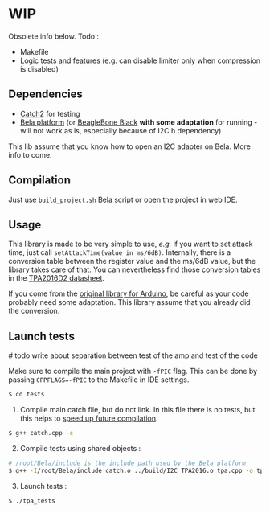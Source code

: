 # WIP

Obsolete info below.
Todo :
* Makefile
* Logic tests and features (e.g. can disable limiter only when compression is disabled)

## Dependencies
* [Catch2](https://github.com/catchorg/Catch2) for testing
* [Bela platform](bela.io/) (or [BeagleBone Black](https://beagleboard.org/black) **with some adaptation** for running - will not work as is, especially because of I2C.h dependency)

This lib assume that you know how to open an I2C adapter on Bela. More info to come.

## Compilation

Just use `build_project.sh` Bela script or open the project in web IDE.

## Usage

This library is made to be very simple to use, *e.g.* if you want to set attack time, just call `setAttackTime(value in ms/6dB)`. Internally, there is a conversion table between the register value and the ms/6dB value, but the library takes care of that. You can nevertheless find those conversion tables in the [TPA2016D2 datasheet](http://www.adafruit.com/datasheets/TPA2016D2.pdf).

If you come from the [original library for Arduino](https://github.com/adafruit/Adafruit-TPA2016-Library), be careful as your code probably need some adaptation. This library assume that you already did the conversion.

## Launch tests

\# todo write about separation between test of the amp and test of the code

Make sure to compile the main project with `-fPIC` flag. This can be done by passing `CPPFLAGS=-fPIC` to the Makefile in IDE settings.

```bash
$ cd tests
```

1. Compile main catch file, but do not link. In this file there is no tests, but this helps to [speed up future compilation](https://github.com/catchorg/Catch2/blob/master/docs/slow-compiles.md#top).

```bash
$ g++ catch.cpp -c
```

2. Compile tests using shared objects :
```bash
# /root/Bela/include is the include path used by the Bela platform
$ g++ -I/root/Bela/include catch.o ../build/I2C_TPA2016.o tpa.cpp -o tpa_tests
```

3. Launch tests :
```bash
$ ./tpa_tests
```
